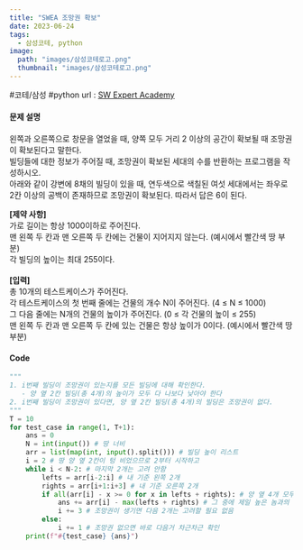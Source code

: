 ```yaml
---
title: "SWEA 조망권 확보"
date: 2023-06-24
tags:
  - 삼성코테, python
image:
  path: "images/삼성코테로고.png"
  thumbnail: "images/삼성코테로고.png"
---
```

#코테/삼성   #python 
url : [SW Expert Academy](https://swexpertacademy.com/main/solvingProblem/solvingProblem.do)
#### 문제 설명
왼쪽과 오른쪽으로 창문을 열었을 때, 양쪽 모두 거리 2 이상의 공간이 확보될 때 조망권이 확보된다고 말한다.  
빌딩들에 대한 정보가 주어질 때, 조망권이 확보된 세대의 수를 반환하는 프로그램을 작성하시오.  
아래와 같이 강변에 8채의 빌딩이 있을 때, 연두색으로 색칠된 여섯 세대에서는 좌우로 2칸 이상의 공백이 존재하므로 조망권이 확보된다. 따라서 답은 6이 된다.

**[제약 사항]**    
가로 길이는 항상 1000이하로 주어진다.  
맨 왼쪽 두 칸과 맨 오른쪽 두 칸에는 건물이 지어지지 않는다. (예시에서 빨간색 땅 부분)  
각 빌딩의 높이는 최대 255이다.  
   
**[입력]**  
총 10개의 테스트케이스가 주어진다.  
각 테스트케이스의 첫 번째 줄에는 건물의 개수 N이 주어진다. (4 ≤ N ≤ 1000)  
그 다음 줄에는 N개의 건물의 높이가 주어진다. (0 ≤ 각 건물의 높이 ≤ 255)  
맨 왼쪽 두 칸과 맨 오른쪽 두 칸에 있는 건물은 항상 높이가 0이다. (예시에서 빨간색 땅 부분)

#### Code
```python
"""
1. i번째 빌딩이 조망권이 있는지를 모든 빌딩에 대해 확인한다.
   - 양 옆 2칸 빌딩(총 4개)의 높이가 모두 다 나보다 낮아야 한다
2. i번째 빌딩이 조망권이 있다면, 양 옆 2칸 빌딩(총 4개)의 빌딩은 조망권이 없다.
"""
T = 10 
for test_case in range(1, T+1):
    ans = 0 
    N = int(input()) # 땅 너비 
    arr = list(map(int, input().split())) # 빌딩 높이 리스트
    i = 2 # 땅 양 옆 2칸이 텅 비었으므로 2부터 시작하고
    while i < N-2: # 마지막 2개는 고려 안함
        lefts = arr[i-2:i] # 내 기준 왼쪽 2개
        rights = arr[i+1:i+3] # 내 기준 오른쪽 2개 
        if all(arr[i] - x >= 0 for x in lefts + rights): # 양 옆 4개 모두 나보다 낮으면
            ans += arr[i] - max(lefts + rights) # 그 중에 제일 높은 놈과의 차이가 조망권 확보된 층 수
            i += 3 # 조망권이 생기면 다음 2개는 고려할 필요 없음
        else:
            i += 1 # 조망권 없으면 바로 다음거 차근차근 확인
    print(f"#{test_case} {ans}")

```
